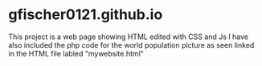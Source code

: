 # gfischer0121.github.io
This project is a web page showing HTML edited with CSS and Js
I have also included the php code for the world population picture as seen linked in the HTML file labled "mywebsite.html" 
